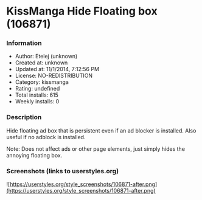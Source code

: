 # KissManga Hide Floating box (106871)

### Information
- Author: Etelej (unknown)
- Created at: unknown
- Updated at: 11/1/2014, 7:12:56 PM
- License: NO-REDISTRIBUTION
- Category: kissmanga
- Rating: undefined
- Total installs: 615
- Weekly installs: 0


### Description
Hide floating ad box that is persistent even if an ad blocker is installed. Also useful if no adblock is installed.

Note: Does not affect ads or other page elements, just simply hides the annoying floating box.


### Screenshots (links to userstyles.org)
![https://userstyles.org/style_screenshots/106871-after.png](https://userstyles.org/style_screenshots/106871-after.png)


